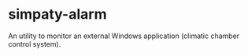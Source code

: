 # simpaty-alarm
An utility to monitor an external Windows application (climatic chamber control system). 

